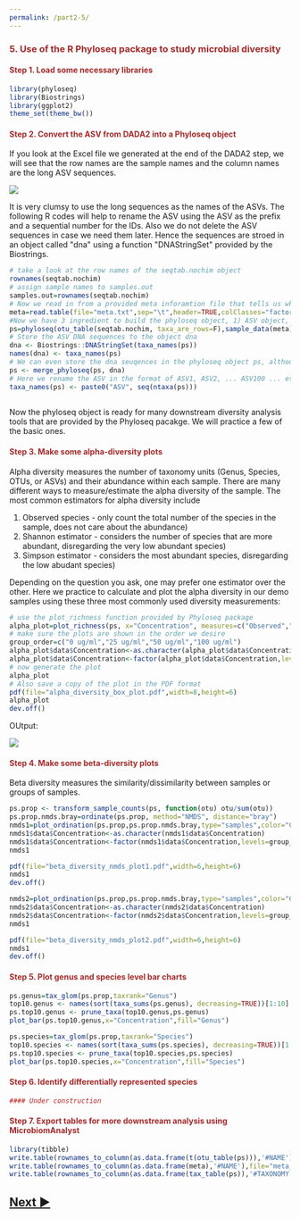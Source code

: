 ```yaml
---
permalink: /part2-5/
---
```

<h3 style="font-weight:bold;color:brown"> 5. Use of the R Phyloseq package to study microbial diversity</h3>
<a name="A1">
<h4 style="font-weight:bold;color:brown"> Step 1. Load some necessary libraries</h4>

```R
library(phyloseq)
library(Biostrings)
library(ggplot2)
theme_set(theme_bw())    
```

<a name="A2">
<h4 style="font-weight:bold;color:brown"> Step 2. Convert the ASV from DADA2 into a Phyloseq object</h4>
  
If you look at the Excel file we generated at the end of the DADA2 step, we will see that the row names are the sample names and the column names are the long ASV sequences.

<img src="https://gyazo.com/d55451dfe4aac77cf72ae5282c1857c7.png">

It is very clumsy to use the long sequences as the names of the ASVs. The following R codes will help to rename the ASV using the ASV as the prefix and a sequential number for the IDs. Also we do not delete the ASV sequences in case we need them later. Hence the sequences are stroed in an object called "dna" using a function "DNAStringSet" provided by the Biostrings.

```R
# take a look at the row names of the seqtab.nochim object
rownames(seqtab.nochim)
# assign sample names to samples.out
samples.out=rownames(seqtab.nochim)
# Now we read in from a provided meta inforamtion file that tells us which sample is what treatment
meta=read.table(file="meta.txt",sep="\t",header=TRUE,colClasses="factor",row.names=1)
#Now we have 3 ingredient to build the phyloseq object, 1) ASV object, 2) sample information and 3) ASV taxonomy assignment
ps=phyloseq(otu_table(seqtab.nochim, taxa_are_rows=F),sample_data(meta),tax_table(taxa))
# Store the ASV DNA sequences to the object dna
dna <- Biostrings::DNAStringSet(taxa_names(ps))
names(dna) <- taxa_names(ps)
# We can even store the dna seuqences in the phyloseq object ps, although they will not be used in this tutorial
ps <- merge_phyloseq(ps, dna)
# Here we rename the ASV in the format of ASV1, ASV2, ... ASV100 ... etc
taxa_names(ps) <- paste0("ASV", seq(ntaxa(ps)))
 
```

Now the phyloseq object is ready for many downstream diversity analysis tools that are provided by the Phyloseq pacakge. We will practice a few of the basic ones.

<a name="A3">
<h4 style="font-weight:bold;color:brown"> Step 3. Make some alpha-diversity plots</h4>

Alpha diversity measures the number of taxonomy units (Genus, Species, OTUs, or ASVs) and their abundance within each sample. There are many different ways to measure/estimate the alpha diversity of the sample. The most common estimators for alpha diversity include 
1. Observed species - only count the total number of the species in the sample, does not care about the abundance)
2. Shannon estimator - considers the number of species that are more abundant, disregarding the very low abundant species)
3. Simpson estimator - considers the most abundant species, disregarding the low abudant species)

Depending on the question you ask, one may prefer one estimator over the other. Here we practice to calculate and plot the alpha diversity in our demo samples using these three most commonly used diversity measurements:


```R
# use the plot_richness function provided by Phyloseq package
alpha_plot=plot_richness(ps, x="Concentration", measures=c("Observed","Shannon", "Simpson"), title="Antibiotics Treatment") + geom_boxplot() + theme(plot.title = element_text(hjust = 0.5))
# make sure the plots are shown in the order we desire
group_order=c("0 ug/ml","25 ug/ml","50 ug/ml","100 ug/ml")
alpha_plot$data$Concentration<-as.character(alpha_plot$data$Concentration)
alpha_plot$data$Concentration<-factor(alpha_plot$data$Concentration,levels=group_order)
# now generate the plot
alpha_plot
# Also save a copy of the plot in the PDF format
pdf(file="alpha_diversity_box_plot.pdf",width=8,height=6)
alpha_plot
dev.off()

```

OUtput:

<img src="https://i.gyazo.com/12058110d020e3a507c92fb767148a7d.png">


<a name="A4">
<h4 style="font-weight:bold;color:brown"> Step 4. Make some beta-diversity plots</h4>

Beta diversity measures the similarity/dissimilarity between samples or groups of samples. 


```R
ps.prop <- transform_sample_counts(ps, function(otu) otu/sum(otu))
ps.prop.nmds.bray=ordinate(ps.prop, method="NMDS", distance="bray")
nmds1=plot_ordination(ps.prop,ps.prop.nmds.bray,type="samples",color="Concentration") + geom_point(size=2) + ggtitle("RESISPART DEMO NMDS Plot") + theme(plot.title = element_text(hjust = 0.5))
nmds1$data$Concentration<-as.character(nmds1$data$Concentration)
nmds1$data$Concentration<-factor(nmds1$data$Concentration,levels=group_order)
nmds1

pdf(file="beta_diversity_nmds_plot1.pdf",width=6,height=6)
nmds1
dev.off()

nmds2=plot_ordination(ps.prop,ps.prop.nmds.bray,type="samples",color="Concentration") + geom_point(size=2) + ggtitle("RESISPART DEMO NMDS") + theme(plot.title = element_text(hjust = 0.5)) + geom_polygon(aes(fill=Concentration))
nmds2$data$Concentration<-as.character(nmds2$data$Concentration)
nmds2$data$Concentration<-factor(nmds2$data$Concentration,levels=group_order)
nmds1

pdf(file="beta_diversity_nmds_plot2.pdf",width=6,height=6)
nmds1
dev.off()

```

<a name="A5">
<h4 style="font-weight:bold;color:brown"> Step 5. Plot genus and species level bar charts</h4>

```R
ps.genus=tax_glom(ps.prop,taxrank="Genus")
top10.genus <- names(sort(taxa_sums(ps.genus), decreasing=TRUE))[1:10]
ps.top10.genus <- prune_taxa(top10.genus,ps.genus)
plot_bar(ps.top10.genus,x="Concentration",fill="Genus")

ps.species=tax_glom(ps.prop,taxrank="Species")
top10.species <- names(sort(taxa_sums(ps.species), decreasing=TRUE))[1:10]
ps.top10.species <- prune_taxa(top10.species,ps.species)
plot_bar(ps.top10.species,x="Concentration",fill="Species")

```

<a name="A6">
<h4 style="font-weight:bold;color:brown"> Step 6. Identify differentially represented species</h4>

```R
#### Under construction

```

<a name="A7">
<h4 style="font-weight:bold;color:brown"> Step 7. Export tables for more downstream analysis using MicrobiomAnalyst</h4>

```R
library(tibble)
write.table(rownames_to_column(as.data.frame(t(otu_table(ps))),'#NAME'),file="otu_table.txt",sep="\t",quote=FALSE,row.names=F)
write.table(rownames_to_column(as.data.frame(meta),'#NAME'),file="meta_table.txt",sep="\t",quote=FALSE,row.names=F)
write.table(rownames_to_column(as.data.frame(tax_table(ps)),'#TAXONOMY'),file="tax_table.txt",sep="\t",quote=FALSE,row.names=F)

```

## [Next ▶](/resispart/part2-6-7)
